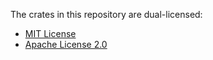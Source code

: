 The crates in this repository are dual-licensed:
- [MIT License](LICENSE-MIT)
- [Apache License 2.0](LICENSE-APACHE2)
